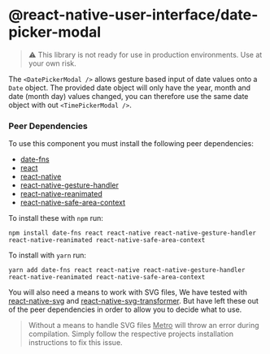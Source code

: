 # @react-native-user-interface/date-picker-modal

> :warning: This library is not ready for use in production environments. Use at your own risk.

The `<DatePickerModal />` allows gesture based input of date values onto a `Date` object. The provided date object will only have the year, month and date (month day) values changed, you can therefore use the same date object with out `<TimePickerModal />`.

### Peer Dependencies

To use this component you must install the following peer dependencies:

* [date-fns](https://www.npmjs.com/package/date-fns)
* [react](https://www.npmjs.com/package/react)
* [react-native](https://www.npmjs.com/package/react-native)
* [react-native-gesture-handler](https://www.npmjs.com/package/react-native-gesture-handler)
* [react-native-reanimated](https://www.npmjs.com/package/react-native-reanimated)
* [react-native-safe-area-context](https://www.npmjs.com/package/react-native-safe-area-context)

To install these with `npm` run:

```
npm install date-fns react react-native react-native-gesture-handler react-native-reanimated react-native-safe-area-context
```

To install with `yarn` run:

```
yarn add date-fns react react-native react-native-gesture-handler react-native-reanimated react-native-safe-area-context
```

You will also need a means to work with SVG files, We have tested with [react-native-svg](https://www.npmjs.com/package/react-native-svg) and [react-native-svg-transformer](https://www.npmjs.com/package/react-native-svg-transformer). But have left these out of the peer dependencies in order to allow you to decide what to use.

> Without a means to handle SVG files <ins>Metro</ins> will throw an error during compilation. Simply follow the respective projects installation instructions to fix this issue.
